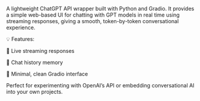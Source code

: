 A lightweight ChatGPT API wrapper built with Python and Gradio.
It provides a simple web-based UI for chatting with GPT models in real time using streaming responses, giving a smooth, token-by-token conversational experience.

💡 Features:

🔹 Live streaming responses

🔹 Chat history memory

🔹 Minimal, clean Gradio interface

Perfect for experimenting with OpenAI’s API or embedding conversational AI into your own projects.
